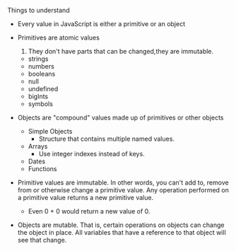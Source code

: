 Things to understand

* Every value in JavaScript is either a primitive or an object

* Primitives are atomic values
  1. They don't have parts that can be changed,they are immutable.
    * strings
    * numbers
    * booleans
    * null
    * undefined
    * bigInts
    * symbols

* Objects are "compound" values made up of primitives or other objects
  * Simple Objects
    * Structure that contains multiple named values.
  * Arrays
    * Use integer indexes instead of keys.
  * Dates
  * Functions

* Primitive values are immutable. In other words, you can't add to, remove from or otherwise change a primitive value. Any operation performed on a primitive value returns a new primitive value.
  * Even 0 + 0 would return a new value of 0.
   
* Objects are mutable. That is, certain operations on objects can change the object in place. All variables that have a reference to that object will see that change.
